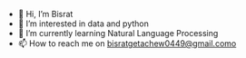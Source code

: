 - 👋 Hi, I’m Bisrat
- 👀 I’m interested in data and python
- 🌱 I’m currently learning Natural Language Processing
- 📫 How to reach me on bisratgetachew0449@gmail.como

<!---
bisget7/bisget7 is a ✨ special ✨ repository because its `README.md` (this file) appears on your GitHub profile.
You can click the Preview link to take a look at your changes.
--->

